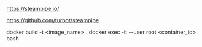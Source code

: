 https://steampipe.io/

https://github.com/turbot/steampipe

docker build -t <image_name> .
docker exec -it --user root <container_id> bash